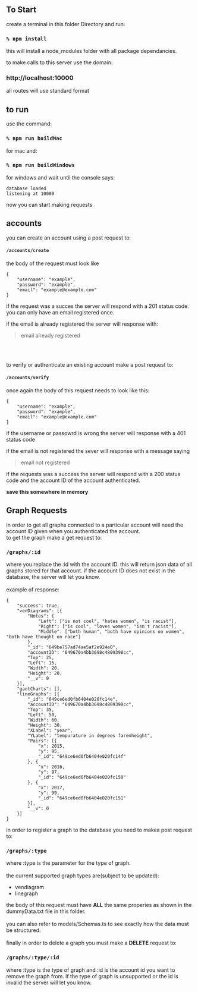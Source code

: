 ## To Start

create a terminal in this folder Directory and run:
### `% npm install`
this will install a node_modules folder with all package dependancies.

to make calls to this server use the domain:
### http://localhost:10000
all routes will use standard format

## to run

use the command:
### `% npm run buildMac`
for mac and:
### `% npm run buildWindows`
for windows
and wait until the console says:
```
database loaded
listening at 10000
```
now you can start making requests


## accounts

you can create an account using a post request to:
#### `/accounts/create`
the body of the request must look like 

```
{
    "username": "example",
    "password": "example",
    "email": "example@example.com"
}
```
if the request was a succes the server will respond with a 201 status code.
<br>
you can only have an email registered once.
<br>

if the email is already registered the server will response with:
>email already registered
<br>
<br>

to verify or authenticate an existing account make a post request to:
#### `/accounts/verify`
once again the body of this request needs to look like this:
```
{
    "username": "example",
    "password": "example",
    "email": "example@example.com"
}
```
if the username or passowrd is wrong the server will response with a 401 status code
<br>

if the email is not registered the sever will response with a message saying 
>email not registered

if the requests was a success the server will respond with a 200 status code and the account ID of the account authenticated.

**save this somewhere in memory**



## Graph Requests

in order to get all graphs connected to a particular account will need the account ID given when you authenticated the account.<br>
to get the graph make a get request to:
### `/graphs/:id`
where you replace the :id with the account ID. this will return json data of all graphs stored for that account. if the account ID does not exist in the database, the server will let you know.<br><br>
example of response:
```
{
    "success": true,
    "venDiagrams": [{
        "Notes": {
            "Left": ["is not cool", "hates women", "is racist"],
            "Right": ["is cool", "loves women", "isn't racist"],
            "Middle": ["both human", "both have opinions on women", "both have thought on race"]
        },
        "_id": "649be757ad74ae5af2e924e0",
        "accountID": "649670a4bb3698c4809398cc",
        "Top": 25,
        "Left": 15,
        "Width": 20,
        "Height": 20,
        "__v": 0
    }],
    "gantCharts": [],
    "lineGraphs": [{
        "_id": "649ce6ed0fb6404e020fc14e",
        "accountID": "649670a4bb3698c4809398cc",
        "Top": 35,
        "Left": 50,
        "Width": 60,
        "Height": 30,
        "XLabel": "year",
        "YLabel": "tempurature in degrees farenheight",
        "Pairs": [{
            "x": 2015,
            "y": 95,
            "_id": "649ce6ed0fb6404e020fc14f"
        }, {
            "x": 2016,
            "y": 97,
            "_id": "649ce6ed0fb6404e020fc150"
        }, {
            "x": 2017,
            "y": 99,
            "_id": "649ce6ed0fb6404e020fc151"
        }],
        "__v": 0
    }]
}
```

in order to register a graph to the database you need to makea post request to:
### `/graphs/:type`
where :type is the parameter for the type of graph.<br><br>
the current supported graph types are(subject to be updated): 
- vendiagram 
- linegraph

the body of this request must have **ALL** the same properies as shown in the dummyData.txt file in this folder. <br><br>
you can also refer to models/Schemas.ts to see exactly how the data must be structured.<br><br>
finally in order to delete a graph you must make a **DELETE** request to:
### `/graphs/:type/:id`
where :type is the type of graph and :id is the account id you want to remove the graph from.
if the type of graph is unsupported or the id is invalid the server will let you know.





